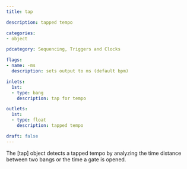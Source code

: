 ```yaml
---
title: tap

description: tapped tempo

categories:
- object

pdcategory: Sequencing, Triggers and Clocks

flags:
- name: -ms
  description: sets output to ms (default bpm)

inlets:
  1st:
  - type: bang
    description: tap for tempo

outlets:
  1st:
  - type: float
    description: tapped tempo

draft: false
---
```


The [tap] object detects a tapped tempo by analyzing the time distance between two bangs or the time a gate is opened.